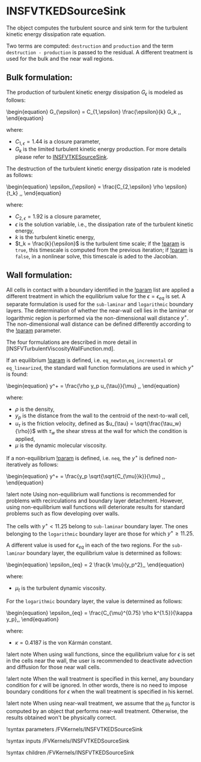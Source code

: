 # INSFVTKEDSourceSink

The object computes the turbulent source and sink term for the turbulent kinetic energy dissipation rate equation.

Two terms are computed: `destruction` and `production` and the term `destruction - production` is
passed to the residual.
A different treatment is used for the bulk and the near wall regions.

## Bulk formulation:

The production of turbulent kinetic energy dissipation $G_\epsilon$ is modeled as follows:

\begin{equation}
G_{\epsilon} = C_{1,\epsilon} \frac{\epsilon}{k} G_k \,,
\end{equation}

where:

- $C_{1,\epsilon} = 1.44$ is a closure parameter,
- $G_k$ is the limited turbulent kinetic energy production. For more details please refer to [INSFVTKESourceSink](INSFVTKESourceSink.md).

The destruction of the turbulent kinetic energy dissipation rate is modeled as follows:

\begin{equation}
\epsilon_{\epsilon} = \frac{C_{2,\epsilon} \rho \epsilon}{t_k} \,,
\end{equation}

where:

- $C_{2,\epsilon} = 1.92$ is a closure parameter,
- $\epsilon$ is the solution variable, i.e., the dissipation rate of the turbulent kinetic energy,
- $k$ is the turbulent kinetic energy,
- $t_k = \frac{k}{\epsilon}$ is the turbulent time scale; if the [!param](/FVKernels/INSFVTKEDSourceSink/linearized_model) is `true`, this timescale is computed from the previous iteration; if [!param](/FVKernels/INSFVTKEDSourceSink/linearized_model) is `false`, in a nonlinear solve, this timescale is aded to the Jacobian.

## Wall formulation:

All cells in contact with a boundary identified in the [!param](/FVKernels/INSFVTKEDSourceSink/walls) list are applied a different
treatment in which the equilibrium value for the $\epsilon = \epsilon_{eq}$ is set.
A separate formulation is used for the `sub-laminar` and `logarithmic` boundary layers.
The determination of whether the near-wall cell lies in the laminar or logarithmic region
is performed via the non-dimensional wall distance $y^+$.
The non-dimensional wall distance can be defined differently according to the
[!param](/FVKernels/INSFVTKEDSourceSink/wall_treatment) parameter. 

The four formulations are described in more detail in [INSFVTurbulentViscosityWallFunction.md]. 

If an equilibrium [!param](/FVKernels/INSFVTKEDSourceSink/wall_treatment) is defined, i.e. `eq_newton`,`eq_incremental` or `eq_linearized`, the standard wall function formulations are used in which $y^+$ is found:

\begin{equation}
y^+ = \frac{\rho y_p u_{\tau}}{\mu} \,,
\end{equation}

where:

- $\rho$ is the density,
- $y_p$ is the distance from the wall to the centroid of the next-to-wall cell,
- $u_{\tau}$ is the friction velocity, defined as $u_{\tau} = \sqrt{\frac{\tau_w}{\rho}}$ with $\tau_w$ the shear stress at the wall for which the condition is applied,
- $\mu$ is the dynamic molecular viscosity.

If a non-equilibrium [!param](/FVKernels/INSFVTKEDSourceSink/wall_treatment) is defined, i.e. `neq`,
the $y^+$ is defined non-iteratively as follows:

\begin{equation}
y^+ = \frac{y_p \sqrt{\sqrt{C_{\mu}}k}}{\mu} \,,
\end{equation}

!alert note
Using non-equilibrium wall functions is recommended for problems with recirculations and boundary layer detachment. However, using non-equilibrium wall functions will deteriorate results for standard problems such as flow developing over walls.

The cells with $y^+ < 11.25$ belong to `sub-laminar` boundary layer.
The ones belonging to the `logarithmic` boundary layer are those for which $y^+ \ge 11.25$.

A different value is used for $\epsilon_{eq}$ in each of the two regions.
For the `sub-laminar` boundary layer, the equilibrium value is determined as follows:

\begin{equation}
\epsilon_{eq} = 2 \frac{k \mu}{y_p^2}\,,
\end{equation}

where:

- $\mu_t$ is the turbulent dynamic viscosity.

For the `logarithmic` boundary layer, the value is determined as follows:

\begin{equation}
\epsilon_{eq} = \frac{C_{\mu}^{0.75} \rho k^{1.5}}{\kappa y_p}\,,
\end{equation}

where:

- $\kappa = 0.4187$ is the von Kármán constant.

!alert note
When using wall functions, since the equilibrium value for $\epsilon$ is set in the cells near the wall, the user is recommended to deactivate advection and diffusion for those near wall cells.

!alert note
When the wall treatment is specified in this kernel, any boundary condition for $\epsilon$ will be ignored.
In other words, there is no need to impose boundary conditions for $\epsilon$ when the wall treatment
is specified in his kernel.

!alert note
When using near-wall treatment, we assume that the $\mu_t$ functor is computed by an object
that performs near-wall treatment. Otherwise, the results obtained won't be physically correct.

!syntax parameters /FVKernels/INSFVTKEDSourceSink

!syntax inputs /FVKernels/INSFVTKEDSourceSink

!syntax children /FVKernels/INSFVTKEDSourceSink
